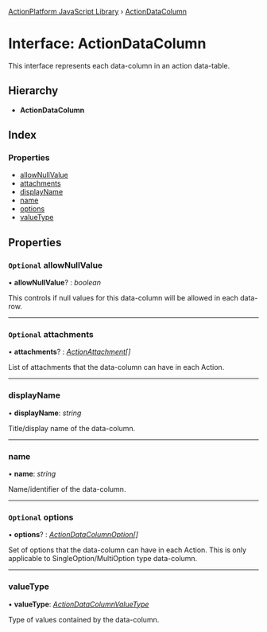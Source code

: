 [ActionPlatform JavaScript Library](../README.md) › [ActionDataColumn](actiondatacolumn.md)

# Interface: ActionDataColumn

This interface represents each data-column in an action data-table.

## Hierarchy

* **ActionDataColumn**

## Index

### Properties

* [allowNullValue](actiondatacolumn.md#optional-allownullvalue)
* [attachments](actiondatacolumn.md#optional-attachments)
* [displayName](actiondatacolumn.md#displayname)
* [name](actiondatacolumn.md#name)
* [options](actiondatacolumn.md#optional-options)
* [valueType](actiondatacolumn.md#valuetype)

## Properties

### `Optional` allowNullValue

• **allowNullValue**? : *boolean*

This controls if null values for this data-column will be allowed in each data-row.

___

### `Optional` attachments

• **attachments**? : *[ActionAttachment](actionattachment.md)[]*

List of attachments that the data-column can have in each Action.

___

###  displayName

• **displayName**: *string*

Title/display name of the data-column.

___

###  name

• **name**: *string*

Name/identifier of the data-column.

___

### `Optional` options

• **options**? : *[ActionDataColumnOption](actiondatacolumnoption.md)[]*

Set of options that the data-column can have in each Action.
This is only applicable to SingleOption/MultiOption type data-column.

___

###  valueType

• **valueType**: *[ActionDataColumnValueType](../enums/actiondatacolumnvaluetype.md)*

Type of values contained by the data-column.
